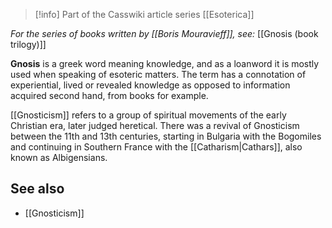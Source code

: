 > [!info] Part of the Casswiki article series [[Esoterica]]

_For the series of books written by [[Boris Mouravieff]], see:_ [[Gnosis (book trilogy)]]

**Gnosis** is a greek word meaning knowledge, and as a loanword it is mostly used when speaking of esoteric matters. The term has a connotation of experiential, lived or revealed knowledge as opposed to information acquired second hand, from books for example.

[[Gnosticism]] refers to a group of spiritual movements of the early Christian era, later judged heretical. There was a revival of Gnosticism between the 11th and 13th centuries, starting in Bulgaria with the Bogomiles and continuing in Southern France with the [[Catharism|Cathars]], also known as Albigensians.

See also
--------

*   [[Gnosticism]]
